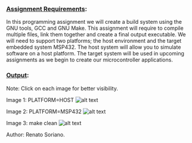 ### <ins>Assignment Requirements</ins>:  

In this programming assignment we will create a build system using the GNU tools, GCC and GNU Make. 
This assignment will require to compile multiple files, link them together and create a final output executable. 
We will need to support two platforms; the host environment and the target embedded system MSP432. 
The host system will allow you to simulate software on a host platform. 
The target system will be used in upcoming assignments as we begin to create our microcontroller applications.

### <ins>Output</ins>:  

Note: Click on each image for better visibility.

Image 1: PLATFORM=HOST
![alt text](https://github.com/renatosoriano/Coursera-Introduction-to-Embedded-Systems-Software-and-Development-Environments/blob/master/Assignments/C1M2/C1M2_1.png)

Image 2: PLATFORM=MSP432
![alt text](https://github.com/renatosoriano/Coursera-Introduction-to-Embedded-Systems-Software-and-Development-Environments/blob/master/Assignments/C1M2/C1M2_2.png)

Image 3: make clean
![alt text](https://github.com/renatosoriano/Coursera-Introduction-to-Embedded-Systems-Software-and-Development-Environments/blob/master/Assignments/C1M2/C1M2_3.png)

Author: Renato Soriano.
